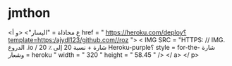 # jmthon

<ع محاذاة = "اليسار"> <و أ href = " https://heroku.com/deploy؟template=https:/ajydl123/github.com//roz "> < IMG  SRC = "HTTPS: // IMG. الدروع .io / شارة + نسبة 20 إلى ٪ 20 Heroku-purple؟ style = for-the- شارة وشعار = heroku " width = " 320 " height = " 58.45 " /> </ a> </ p>
